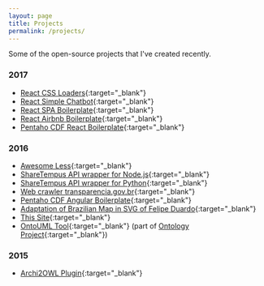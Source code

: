 ```yaml
---
layout: page
title: Projects
permalink: /projects/
---
```


Some of the open-source projects that I've created recently.

### 2017

* [React CSS Loaders](https://github.com/lucasbassetti/react-css-loaders/){:target="_blank"}
* [React Simple Chatbot](http://lucasbassetti.com.br/react-simple-chatbot/){:target="_blank"}
* [React SPA Boilerplate](http://lucasbassetti.com.br/react-spa-boilerplate){:target="_blank"}
* [React Airbnb Boilerplate](https://github.com/LucasBassetti/react-airbnb-boilerplate){:target="_blank"}
* [Pentaho CDF React Boilerplate](https://github.com/LucasBassetti/pentaho-cdf-react-boilerplate){:target="_blank"}

### 2016

* [Awesome Less](https://github.com/LucasBassetti/awesome-less){:target="_blank"}
* [ShareTempus API wrapper for Node.js](https://github.com/ShareTempus/sharetempus-node){:target="_blank"}
* [ShareTempus API wrapper for Python](https://github.com/ShareTempus/sharetempus-python){:target="_blank"}
* [Web crawler transparencia.gov.br](https://github.com/LucasBassetti/crawler-transparencia){:target="_blank"}
* [Pentaho CDF Angular Boilerplate](https://github.com/LucasBassetti/pentaho-cdf-angular-boilerplate){:target="_blank"}
* [Adaptation of Brazilian Map in SVG of Felipe Duardo](https://github.com/LucasBassetti/mapa-brasil-svg){:target="_blank"}
* [This Site](https://github.com/LucasBassetti/lucasbassetti.github.io){:target="_blank"}
* [OntoUML Tool](https://github.com/LucasBassetti/ontouml-web){:target="_blank"}
 (part of [Ontology Project](http://ontology.com.br){:target="_blank"})

### 2015

* [Archi2OWL Plugin](https://github.com/LucasBassetti/archi2owl){:target="_blank"}
